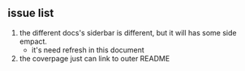## issue list

1. the different docs's siderbar is different, but it will has some side empact.
   - it's need refresh in this document
2. the coverpage just can link to outer README

